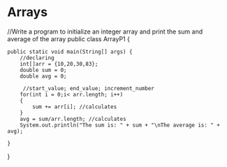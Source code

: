 # Arrays
//Write a program to initialize an integer array and print the sum and average of the array
public class ArrayP1 {

    public static void main(String[] args) {
        //declaring 
        int[]arr = {10,20,30,83};
        double sum = 0;
        double avg = 0;
        
         //start_value; end_value; increment_number
        for(int i = 0;i< arr.length; i++)
        {
            sum += arr[i]; //calculates
        }
        avg = sum/arr.length; //calculates
        System.out.println("The sum is: " + sum + "\nThe average is: " + avg);
        
    }
    
}
